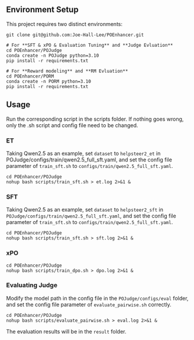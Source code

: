 ## Environment Setup
This project requires two distinct environments:
```
git clone git@github.com:Joe-Hall-Lee/POEnhancer.git

# For **SFT & xPO & Evaluation Tuning** and **Judge Evluation**
cd POEnhancer/POJudge
conda create -n POJudge python=3.10
pip install -r requirements.txt

# For **Reward modeling** and **RM Evluation**
cd POEnhancer/PORM
conda create -n PORM python=3.10
pip install -r requirements.txt
```
## Usage
Run the corresponding script in the scripts folder. If nothing goes wrong, only the .sh script and config file need to be changed.

### ET
Taking Qwen2.5 as an example, set `dataset` to `helpsteer2_et` in POJudge/configs/train/qwen2.5_full_sft.yaml, and set the config file parameter of `train_sft.sh` to `configs/train/qwen2.5_full_sft.yaml`.
```
cd POEnhancer/POJudge
nohup bash scripts/train_sft.sh > et.log 2>&1 &
```

### SFT
Taking Qwen2.5 as an example, set `dataset` to `helpsteer2_sft` in `POJudge/configs/train/qwen2.5_full_sft.yaml`, and set the config file parameter of `train_sft.sh` to `configs/train/qwen2.5_full_sft.yaml`.
```
cd POEnhancer/POJudge
nohup bash scripts/train_sft.sh > sft.log 2>&1 &
```

### xPO
```
cd POEnhancer/POJudge
nohup bash scripts/train_dpo.sh > dpo.log 2>&1 &
```

### Evaluating Judge
Modify the model path in the config file in the `POJudge/configs/eval` folder, and set the config file parameter of `evaluate_pairwise.sh` correctly.
```
cd POEnhancer/POJudge
nohup bash scripts/evaluate_pairwise.sh > eval.log 2>&1 &
```
The evaluation results will be in the `result` folder.